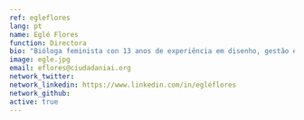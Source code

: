 ```yaml
---
ref: egleflores
lang: pt
name: Eglé Flores
function: Directora
bio: "Bióloga feminista con 13 anos de experiência em disenho, gestão e avaliação  de processos de incidência e impacto coletivo. Escrive, cultiva plantas e questiona seus colonialismos."
image: egle.jpg
email: eflores@ciudadaniai.org
network_twitter: 
network_linkedin: https://www.linkedin.com/in/egléflores
network_github:
active: true
---
```

